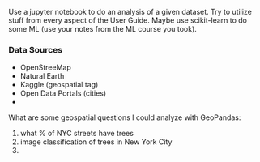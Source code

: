 Use a jupyter notebook to do an analysis of a given dataset.
Try to utilize stuff from every aspect of the User Guide.
Maybe use scikit-learn to do some ML (use your notes from the ML course you took).  




### Data Sources
* OpenStreeMap 
* Natural Earth 
* Kaggle (geospatial tag)
* Open Data Portals (cities)
* 

What are some geospatial questions I could analyze with GeoPandas:
1. what % of NYC streets have trees
2. image classification of trees in New York City 
3. 
